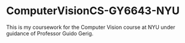# ComputerVisionCS-GY6643-NYU
This is my coursework for the Computer Vision course at NYU under guidance of Professor Guido Gerig.
